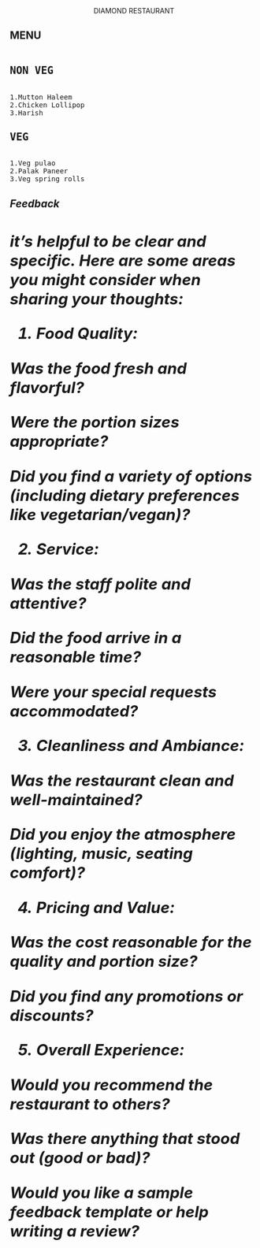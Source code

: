 <html>
<head>
<body>
<center> DIAMOND RESTAURANT</center>

<h2>MENU</h2>
<pre>
<h2>NON VEG </h2>
1.Mutton Haleem
2.Chicken Lollipop
3.Harish
<h2>VEG</h2>
1.Veg pulao
2.Palak Paneer
3.Veg spring rolls
</pre>
<h2><i>Feedback<i><h2>
<p> it’s helpful to be clear and specific. Here are some areas you might consider when sharing your thoughts:

1. Food Quality:

Was the food fresh and flavorful?

Were the portion sizes appropriate?

Did you find a variety of options (including dietary preferences like vegetarian/vegan)?


2. Service:

Was the staff polite and attentive?

Did the food arrive in a reasonable time?

Were your special requests accommodated?


3. Cleanliness and Ambiance:

Was the restaurant clean and well-maintained?

Did you enjoy the atmosphere (lighting, music, seating comfort)?


4. Pricing and Value:

Was the cost reasonable for the quality and portion size?

Did you find any promotions or discounts?


5. Overall Experience:

Would you recommend the restaurant to others?

Was there anything that stood out (good or bad)?


Would you like a sample feedback template or help writing a review?


</body>


  
</head>

  
</html>
